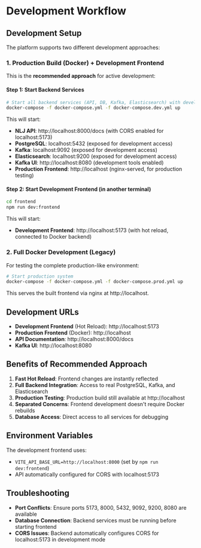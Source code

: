 # Development Workflow

## Development Setup

The platform supports two different development approaches:

### 1. Production Build (Docker) + Development Frontend

This is the **recommended approach** for active development:

#### Step 1: Start Backend Services
```bash
# Start all backend services (API, DB, Kafka, Elasticsearch) with development configuration
docker-compose -f docker-compose.yml -f docker-compose.dev.yml up
```

This will start:
- **NLJ API**: http://localhost:8000/docs (with CORS enabled for localhost:5173)
- **PostgreSQL**: localhost:5432 (exposed for development access)
- **Kafka**: localhost:9092 (exposed for development access)  
- **Elasticsearch**: localhost:9200 (exposed for development access)
- **Kafka UI**: http://localhost:8080 (development tools enabled)
- **Production Frontend**: http://localhost (nginx-served, for production testing)

#### Step 2: Start Development Frontend (in another terminal)
```bash
cd frontend
npm run dev:frontend
```

This will start:
- **Development Frontend**: http://localhost:5173 (with hot reload, connected to Docker backend)

### 2. Full Docker Development (Legacy)

For testing the complete production-like environment:

```bash
# Start production system
docker-compose -f docker-compose.yml -f docker-compose.prod.yml up
```

This serves the built frontend via nginx at http://localhost.

## Development URLs

- **Development Frontend** (Hot Reload): http://localhost:5173
- **Production Frontend** (Docker): http://localhost  
- **API Documentation**: http://localhost:8000/docs
- **Kafka UI**: http://localhost:8080

## Benefits of Recommended Approach

1. **Fast Hot Reload**: Frontend changes are instantly reflected
2. **Full Backend Integration**: Access to real PostgreSQL, Kafka, and Elasticsearch
3. **Production Testing**: Production build still available at http://localhost
4. **Separated Concerns**: Frontend development doesn't require Docker rebuilds
5. **Database Access**: Direct access to all services for debugging

## Environment Variables

The development frontend uses:
- `VITE_API_BASE_URL=http://localhost:8000` (set by `npm run dev:frontend`)
- API automatically configured for CORS with localhost:5173

## Troubleshooting

- **Port Conflicts**: Ensure ports 5173, 8000, 5432, 9092, 9200, 8080 are available
- **Database Connection**: Backend services must be running before starting frontend
- **CORS Issues**: Backend automatically configures CORS for localhost:5173 in development mode